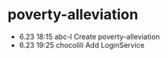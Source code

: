 # poverty-alleviation
- 6.23 18:15 abc-I Create poverty-alleviation
- 6.23 19:25 chocolili Add LoginService